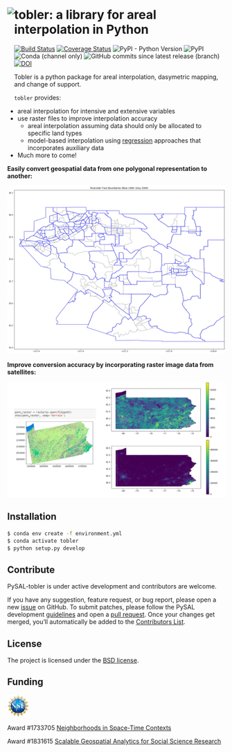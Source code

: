 #  <img src="https://vignette.wikia.nocookie.net/waldo/images/9/9d/Character.Waldo.jpg/revision/latest?cb=20071001045624" height="200px" style="float:left" />  tobler: a library for areal interpolation in Python


[![Build Status](https://travis-ci.com/pysal/tobler.svg?branch=master)](https://travis-ci.org/pysal/tobler)
[![Coverage Status](https://coveralls.io/repos/github/pysal/tobler/badge.svg?branch=master)](https://coveralls.io/github/pysal/tobler?branch=master&service=github&kill_cache=1)
![PyPI - Python Version](https://img.shields.io/pypi/pyversions/tobler)
![PyPI](https://img.shields.io/pypi/v/tobler)
![Conda (channel only)](https://img.shields.io/conda/vn/conda-forge/tobler)
![GitHub commits since latest release (branch)](https://img.shields.io/github/commits-since/pysal/tobler/latest)
[![DOI](https://zenodo.org/badge/202220824.svg)](https://zenodo.org/badge/latestdoi/202220824)

Tobler is a python package for areal interpolation, dasymetric mapping, and change of support.
<p></p>


`tobler` provides:

* areal interpolation for intensive and extensive variables	
* use raster files to improve interpolation accuracy
    + areal interpolation assuming data should only be allocated to specific land types
    + model-based interpolation using [regression](https://github.com/spatialucr/tobler/blob/master/examples/vectorized_raster_example.ipynb) approaches that incorporates auxiliary data
* Much more to come!


**Easily convert geospatial data from one polygonal representation to another:**

![](docs/figs/toy_census_tracts_example.png)

**Improve conversion accuracy by incorporating raster image data from satellites:**

![](docs/figs/raster_lattice_example.png)


## Installation

```bash
$ conda env create -f environment.yml
$ conda activate tobler 
$ python setup.py develop
```

Contribute
----------

PySAL-tobler is under active development and contributors are welcome.

If you have any suggestion, feature request, or bug report, please open a new [issue](https://github.com/pysal/tobler/issues) on GitHub. To submit patches, please follow the PySAL development [guidelines](http://pysal.readthedocs.io/en/latest/developers/index.html) and open a [pull request](https://github.com/pysal/tobler). Once your changes get merged, you’ll automatically be added to the [Contributors List](https://github.com/pysal/tobler/graphs/contributors).


License
-------

The project is licensed under the [BSD license](https://github.com/pysal/tobler/blob/master/LICENSE.txt).


Funding
-------

<img src="docs/figs/nsf_logo.jpg" width="50"> 

Award #1733705 [Neighborhoods in Space-Time Contexts](https://www.nsf.gov/awardsearch/showAward?AWD_ID=1733705&HistoricalAwards=false)

 Award #1831615 [Scalable Geospatial Analytics for Social Science Research](https://www.nsf.gov/awardsearch/showAward?AWD_ID=1831615)
